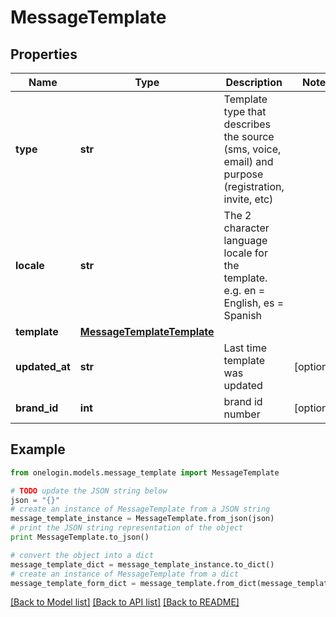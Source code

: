 # MessageTemplate


## Properties
Name | Type | Description | Notes
------------ | ------------- | ------------- | -------------
**type** | **str** | Template type that describes the source (sms, voice, email) and purpose (registration, invite, etc) | 
**locale** | **str** | The 2 character language locale for the template. e.g. en &#x3D; English, es &#x3D; Spanish | 
**template** | [**MessageTemplateTemplate**](MessageTemplateTemplate.md) |  | 
**updated_at** | **str** | Last time template was updated | [optional] 
**brand_id** | **int** | brand id number | [optional] 

## Example

```python
from onelogin.models.message_template import MessageTemplate

# TODO update the JSON string below
json = "{}"
# create an instance of MessageTemplate from a JSON string
message_template_instance = MessageTemplate.from_json(json)
# print the JSON string representation of the object
print MessageTemplate.to_json()

# convert the object into a dict
message_template_dict = message_template_instance.to_dict()
# create an instance of MessageTemplate from a dict
message_template_form_dict = message_template.from_dict(message_template_dict)
```
[[Back to Model list]](../README.md#documentation-for-models) [[Back to API list]](../README.md#documentation-for-api-endpoints) [[Back to README]](../README.md)


